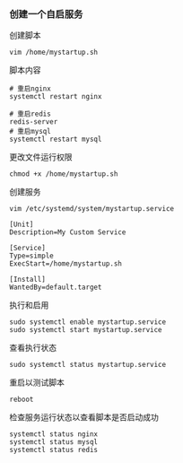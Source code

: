 ### 创建一个自启服务
创建脚本
```shell
vim /home/mystartup.sh
```
脚本内容
```text
# 重启nginx
systemctl restart nginx

# 重启redis
redis-server
# 重启mysql
systemctl restart mysql
```

更改文件运行权限
```shell
chmod +x /home/mystartup.sh
```

创建服务
```shell
vim /etc/systemd/system/mystartup.service
```
```服务内容
[Unit]
Description=My Custom Service

[Service]
Type=simple
ExecStart=/home/mystartup.sh

[Install]
WantedBy=default.target
```

执行和启用
```shell
sudo systemctl enable mystartup.service
sudo systemctl start mystartup.service
```

查看执行状态
```shell
sudo systemctl status mystartup.service
```

重启以测试脚本
```shell
reboot
```

检查服务运行状态以查看脚本是否启动成功
```shell
systemctl status nginx
systemctl status mysql
systemctl status redis
```